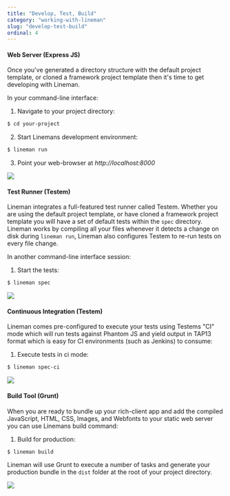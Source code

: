 ```yaml
---
title: "Develop, Test, Build"
category: "working-with-lineman"
slug: "develop-test-build"
ordinal: 4
---
```


#### Web Server (Express JS)

Once you've generated a directory structure with the default project template, or cloned a framework project template then it's time to get developing with Lineman.

In your command-line interface:

1. Navigate to your project directory:

  ```bash
  $ cd your-project
  ```

2. Start Linemans development environment:

  ```bash
  $ lineman run
  ```

3. Point your web-browser at _http://localhost:8000_

<img src="http://placehold.it/850x100&text=image of `lineman run` here" />

#### Test Runner (Testem)

Lineman integrates a full-featured test runner called Testem. Whether you are using the default project template, or have cloned a framework project template you will have a set of default tests within the `spec` directory. Lineman works by compiling all your files whenever it detects a change on disk during `lineman run`, Lineman also configures Testem to re-run tests on every file change.

In another command-line interface session:

1. Start the tests:

  ```bash
  $ lineman spec
  ```

<img src="http://placehold.it/850x100&text=image of `lineman spec` here" />

#### Continuous Integration (Testem)

Lineman comes pre-configured to execute your tests using Testems "CI" mode which will run tests against Phantom JS and yield output in TAP13 format which is easy for CI environments (such as Jenkins) to consume:

1. Execute tests in ci mode:

  ```bash
  $ lineman spec-ci
  ```

<img src="http://placehold.it/850x100&text=image of `lineman spec-ci` here" />

#### Build Tool (Grunt)

When you are ready to bundle up your rich-client app and add the compiled JavaScript, HTML, CSS, Images, and Webfonts to your static web server you can use Linemans build command:

1. Build for production:

  ```bash
  $ lineman build
  ```

Lineman will use Grunt to execute a number of tasks and generate your production bundle in the `dist` folder at the root of your project directory.

<img src="http://placehold.it/850x100&text=image of `lineman build` here" />

